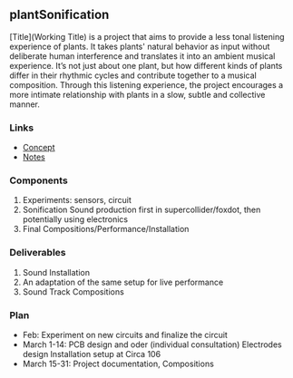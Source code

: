 ## plantSonification
[Title](Working Title) is a project that aims to provide a less tonal listening experience of plants. It takes plants' natural behavior as input without deliberate human interference and translates it into an ambient musical experience. It’s not just about one plant, but how different kinds of plants differ in their rhythmic cycles and contribute together to a musical composition. Through this listening experience, the project encourages a more intimate relationship with plants in a slow, subtle and collective manner.

### Links
- [Concept]()
- [Notes]()

### Components
1. Experiments: sensors, circuit
2. Sonification
Sound production first in supercollider/foxdot, then potentially using electronics
3. Final Compositions/Performance/Installation

### Deliverables
1. Sound Installation
2. An adaptation of the same setup for live performance
3. Sound Track Compositions

### Plan
- Feb: Experiment on new circuits and finalize the circuit
- March 1-14:
PCB design and oder (individual consultation)
Electrodes design
Installation setup at Circa 106
- March 15-31: Project documentation, Compositions
